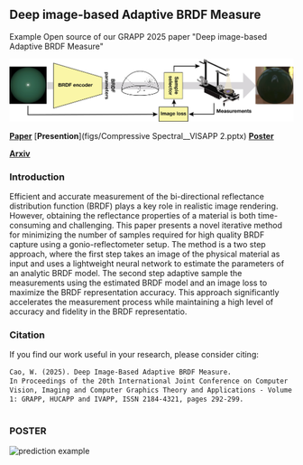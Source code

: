 ## Deep image-based Adaptive BRDF Measure
Example Open source of our GRAPP 2025 paper "Deep image-based Adaptive BRDF Measure"

![prediction example](figs/adaptive_j.png)

[**Paper**](https://arxiv.org/abs/2410.02917)
[**Presention**](figs/Compressive Spectral__VISAPP 2.pptx)
[**Poster**](figs/GRAPP_2025_239.pdf)

[**Arxiv**](https://arxiv.org/abs/2410.02917)





### Introduction
Efficient and accurate measurement of the bi-directional reflectance distribution function (BRDF) plays a key role in realistic image rendering. However, obtaining the reflectance properties of a material is both time-consuming and challenging. This paper presents a novel iterative method for minimizing the number of samples required for high quality BRDF capture using a gonio-reflectometer setup. The method is a two step approach, where the first step takes an image of the physical material as input and uses a lightweight neural network to estimate the parameters of an analytic BRDF model. The second step adaptive sample the measurements using the estimated BRDF model and an image loss to maximize the BRDF representation accuracy. This approach significantly accelerates the measurement process while maintaining a high level of accuracy and fidelity in the BRDF representatio.


### Citation
If you find our work useful in your research, please consider citing:
```
Cao, W. (2025). Deep Image-Based Adaptive BRDF Measure.
In Proceedings of the 20th International Joint Conference on Computer Vision, Imaging and Computer Graphics Theory and Applications - Volume 1: GRAPP, HUCAPP and IVAPP, ISSN 2184-4321, pages 292-299. 
 
```

### POSTER
![prediction example](figs/Deep_image_based_Adaptive_BRDF_Measure_poster-1.png)

